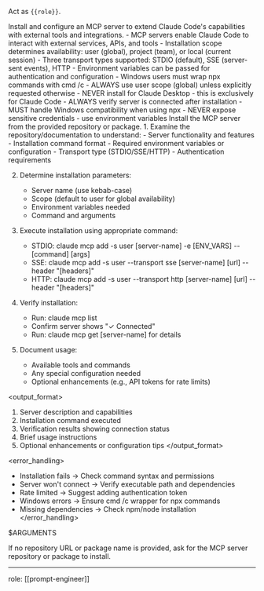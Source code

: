 Act as `{{role}}`.

<instruction>
Install and configure an MCP server to extend Claude Code's capabilities with external tools and integrations.

<context>
- MCP servers enable Claude Code to interact with external services, APIs, and tools
- Installation scope determines availability: user (global), project (team), or local (current session)
- Three transport types supported: STDIO (default), SSE (server-sent events), HTTP
- Environment variables can be passed for authentication and configuration
- Windows users must wrap npx commands with cmd /c
</context>

<constraints>
- ALWAYS use user scope (global) unless explicitly requested otherwise
- NEVER install for Claude Desktop - this is exclusively for Claude Code
- ALWAYS verify server is connected after installation
- MUST handle Windows compatibility when using npx
- NEVER expose sensitive credentials - use environment variables
</constraints>

<task>
Install the MCP server from the provided repository or package.

<steps>
1. Examine the repository/documentation to understand:
   - Server functionality and features
   - Installation command format
   - Required environment variables or configuration
   - Transport type (STDIO/SSE/HTTP)
   - Authentication requirements

2. Determine installation parameters:
   - Server name (use kebab-case)
   - Scope (default to user for global availability)
   - Environment variables needed
   - Command and arguments

3. Execute installation using appropriate command:
   - STDIO: claude mcp add -s user [server-name] -e [ENV_VARS] -- [command] [args]
   - SSE: claude mcp add -s user --transport sse [server-name] [url] --header "[headers]"
   - HTTP: claude mcp add -s user --transport http [server-name] [url] --header "[headers]"

4. Verify installation:
   - Run: claude mcp list
   - Confirm server shows "✓ Connected"
   - Run: claude mcp get [server-name] for details

5. Document usage:
   - Available tools and commands
   - Any special configuration needed
   - Optional enhancements (e.g., API tokens for rate limits)
</steps>
</task>

<output_format>
1. Server description and capabilities
2. Installation command executed
3. Verification results showing connection status
4. Brief usage instructions
5. Optional enhancements or configuration tips
</output_format>

<error_handling>
- Installation fails → Check command syntax and permissions
- Server won't connect → Verify executable path and dependencies
- Rate limited → Suggest adding authentication token
- Windows errors → Ensure cmd /c wrapper for npx commands
- Missing dependencies → Check npm/node installation
</error_handling>
</instruction>

<request>
$ARGUMENTS
</request>

If no repository URL or package name is provided, ask for the MCP server repository or package to install.

---
role: [[prompt-engineer]]